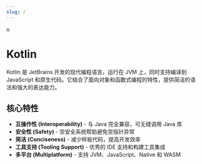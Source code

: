 ```yaml
---
slug: /
---
```

n
# Kotlin

Kotlin 是 JetBrains 开发的现代编程语言，运行在 JVM 上，同时支持编译到 JavaScript 和原生代码。它结合了面向对象和函数式编程的特性，提供简洁的语法和强大的表达能力。

## 核心特性

- **互操作性 (Interoperability)** - 与 Java 完全兼容，可无缝调用 Java 库
- **安全性 (Safety)** - 空安全系统帮助避免空指针异常
- **简洁 (Conciseness)** - 减少样板代码，提高开发效率
- **工具支持 (Tooling Support)** - 优秀的 IDE 支持和构建工具集成
- **多平台 (Multiplatform)** - 支持 JVM、JavaScript、Native 和 WASM